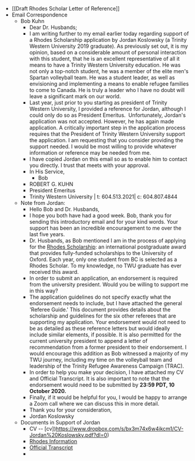 - [[Draft Rhodes Scholar Letter of Reference]]
- Email Correspondence
    - Bob Kuhn
        - Dear Dr. Husbands;
        - I am writing further to my email earlier today regarding support of a Rhodes Scholarship application by Jordan Koslowsky (a Trinity Western University 2019 graduate). As previously set out, it is my opinion, based on a considerable amount of personal interaction with this student, that he is an excellent representative of all it means to have a Trinity Western University education. He was not only a top-notch student, he was a member of the elite men's Spartan volleyball team. He was a student leader, as well as envisioning and implementing a means to enable refugee families to come to Canada. He is truly a leader who I have no doubt will leave a significant mark on our world.
        - Last year, just prior to you starting as president of Trinity Western University, I provided a reference for Jordan, although I could only do so as President Emeritus.  Unfortunately, Jordan's application was not accepted. However, he has again made application. A critically important step in the application process requires that the President of Trinity Western University support the application. I am requesting that you consider providing the support needed. I would be most willing to provide whatever information or reference may be needed from me.
        - I have copied Jordan on this email so as to enable him to contact you directly. I trust that meets with your approval.
        - In His Service,
            - Bob
        - ROBERT G. KUHN
        - President Emeritus
        - Trinity Western University | t: 604.513.2021| c: 604.807.4844
    - Note from Jordan:
        - Hello Bob and Dr. Husbands,
        - I hope you both have had a good week. Bob, thank you for sending this introductory email and for your kind words. Your support has been an incredible encouragement to me over the last five years.
        - Dr. Husbands, as Bob mentioned I am in the process of applying for the [Rhodes Scholarship](https://www.rhodeshouse.ox.ac.uk/): an international postgraduate award that provides fully-funded scholarships to the University of Oxford. Each year, only one student from BC is selected as a Rhodes Scholar. To my knowledge, no TWU graduate has ever received this award.
        - In order to submit an application, an endorsement is required from the university president. Would you be willing to support me in this way?
        - The application guidelines do not specify exactly what the endorsement needs to include, but I have attached the general 'Referee Guide.' This document provides details about the scholarship and guidelines for the six other referees that are supporting my application. Your endorsement would not need to be as detailed as these reference letters but would ideally include similar elements, if possible. It is also permitted for the current university president to append a letter of recommendation from a former president to their endorsement. I would encourage this addition as Bob witnessed a majority of my TWU journey, including my time on the volleyball team and leadership of the Trinity Refugee Awareness Campaign (TRAC).
        - In order to help you make your decision, I have attached my CV and Official Transcript. It is also important to note that the endorsement would need to be submitted by **23:59 PDT, 10 October 2020.**
        - Finally, if it would be helpful for you, I would be happy to arrange a Zoom call where we can discuss this in more detail.
        - Thank you for your consideration,
        - Jordan Koslowsky
    - Documents in Support of Jordan
        - CV -- [cv])https://www.dropbox.com/s/bx3m74x6w4ikcm1/CV-Jordan%20Koslowsky.pdf?dl=0)
        - [Rhodes Information](https://www.dropbox.com/s/x2rostiz542u14e/Rhodes%20Referee%20Guide-2021.pdf?dl=0)
        - [Official Transcript](https://www.dropbox.com/s/2pkxwjugf2oadin/Official%20Transcript-Jordan%20Koslowsky.pdf?dl=0)
        - 
